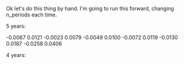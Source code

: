 Ok let's do this thing by hand. I'm going to run this forward, changing n_periods each time.

5 years:

   -0.0067    0.0121
   -0.0023    0.0079
   -0.0049    0.0100
   -0.0072    0.0119
   -0.0130    0.0187
   -0.0258    0.0406

4 years:

